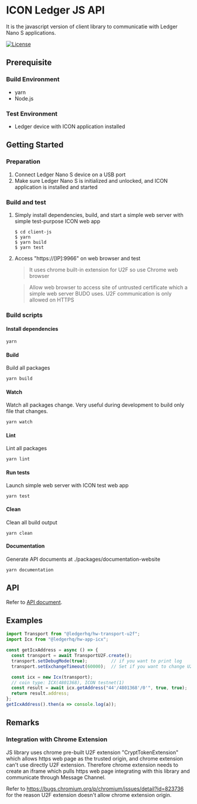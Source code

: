 # ICON Ledger JS API
It is the javascript version of client library to communicatie with Ledger Nano S applications.

[![License](https://img.shields.io/badge/License-Apache%202.0-blue.svg)](https://opensource.org/licenses/Apache-2.0)

## Prerequisite

### Build Environment
* yarn
* Node.js

### Test Environment
* Ledger device with ICON application installed

## Getting Started

### Preparation
1. Connect Ledger Nano S device on a USB port
1. Make sure Ledger Nano S is initialized and unlocked, and ICON application is installed and started

### Build and test
1. Simply install dependencies, build, and start a simple web server with simple
test-purpose ICON web app
    ```
    $ cd client-js
    $ yarn
    $ yarn build
    $ yarn test
    ```

1. Access "https://[IP]:9966" on web browser and test

    > It uses chrome built-in extension for U2F so use Chrome web browser

    > Allow web browser to access site of untrusted certificate 
which a simple web server BUDO uses. U2F communication is only allowed on HTTPS

### Build scripts

#### Install dependencies
```bash
yarn
```

#### Build
Build all packages
```bash
yarn build
```

#### Watch
Watch all packages change. Very useful during development to build only file that changes.
```bash
yarn watch
```

#### Lint
Lint all packages
```bash
yarn lint
```

#### Run tests
Launch simple web server with ICON test web app
```
yarn test
```

#### Clean 
Clean all build output
```
yarn clean
```

#### Documentation 
Generate API documents at ./packages/documentation-website
```
yarn documentation
```

## API 
Refer to [API document](https://icon-project.github.io/ledger-app-icx/client-js/packages/documentation-website/public/docs/index.html).

## Examples
```js
import Transport from "@ledgerhq/hw-transport-u2f";
import Icx from "@ledgerhq/hw-app-icx";

const getIcxAddress = async () => {
  const transport = await TransportU2F.create();
  transport.setDebugMode(true);         // if you want to print log
  transport.setExchangeTimeout(60000);  // Set if you want to change U2F timeout. default: 30 sec

  const icx = new Icx(transport);
  // coin type: ICX(4801368), ICON testnet(1)
  const result = await icx.getAddress("44'/4801368'/0'", true, true);
  return result.address;
};
getIcxAddress().then(a => console.log(a));
```

## Remarks

### Integration with Chrome Extension
JS library uses chrome pre-built U2F extension "CryptTokenExtension" which allows
https web page as the trusted origin, and chrome extension can't use
directly U2F extension. Therefore chrome extension needs to create an iframe 
which pulls https web page integrating with this library and communicate
through Message Channel. 

Refer to https://bugs.chromium.org/p/chromium/issues/detail?id=823736
for the reason U2F extension doesn't allow chrome extension origin.

